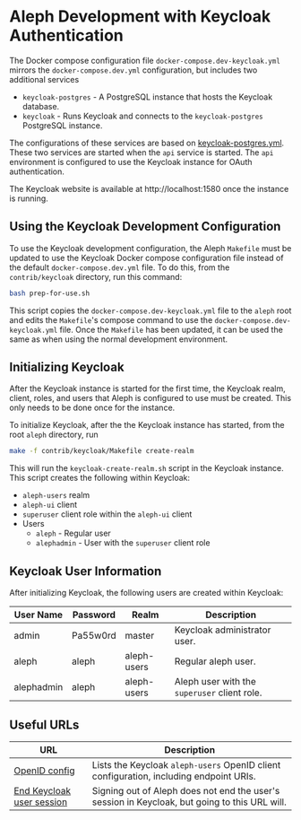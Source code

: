 # Aleph Development with Keycloak Authentication

The Docker compose configuration file `docker-compose.dev-keycloak.yml` mirrors
the `docker-compose.dev.yml` configuration, but includes two additional services

* `keycloak-postgres` - A PostgreSQL  instance that hosts the Keycloak database. 
* `keycloak` - Runs Keycloak and connects to the `keycloak-postgres` PostgreSQL
instance.

The configurations of these services are based on
[keycloak-postgres.yml](https://github.com/keycloak/keycloak-containers/blob/master/docker-compose-examples/keycloak-postgres.yml).
These two services are started when the `api` service is started. The `api`
environment is configured to use the Keycloak instance for OAuth authentication.

The Keycloak website is available at http://localhost:1580 once the instance is
running.

## Using the Keycloak Development Configuration

To use the Keycloak development configuration, the Aleph `Makefile` must be
updated to use the Keycloak Docker compose configuration file instead of the
default `docker-compose.dev.yml` file. To do this, from the `contrib/keycloak`
directory, run this command:

```bash
bash prep-for-use.sh
```

This script copies the `docker-compose.dev-keycloak.yml` file to the `aleph`
root and edits the `Makefile`'s compose command to use the
`docker-compose.dev-keycloak.yml` file. Once the `Makefile` has been updated,
it can be used the same as when using the normal development environment.

## Initializing Keycloak

After the Keycloak instance is started for the first time, the Keycloak realm,
client, roles, and users that Aleph is configured to use must be created. This
only needs to be done once for the instance.

To initialize Keycloak, after the the Keycloak instance has started, from the
root `aleph` directory, run

```bash
make -f contrib/keycloak/Makefile create-realm
```

This will run the `keycloak-create-realm.sh` script in the Keycloak instance.
This script creates the following within Keycloak:

* `aleph-users` realm
* `aleph-ui` client
* `superuser` client role within the `aleph-ui` client
* Users
  * `aleph` - Regular user
  * `alephadmin` - User with the `superuser` client role

## Keycloak User Information

After initializing Keycloak, the following users are created within Keycloak:

| User Name | Password | Realm | Description |
| --- | --- | --- | --- |
| admin | Pa55w0rd | master | Keycloak administrator user. |
| aleph | aleph | aleph-users | Regular aleph user. |
| alephadmin | aleph | aleph-users | Aleph user with the `superuser` client role. |

## Useful URLs

| URL | Description |
| --- | --- |
| [OpenID config](http://localhost:1580/auth/realms/aleph-users/.well-known/openid-configuration) |  Lists the Keycloak `aleph-users` OpenID client configuration, including endpoint URIs. |
| [End Keycloak user session](http://localhost:1580/auth/realms/aleph-users/protocol/openid-connect/logout) | Signing out of Aleph does not end the user's session in Keycloak, but going to this URL will. |